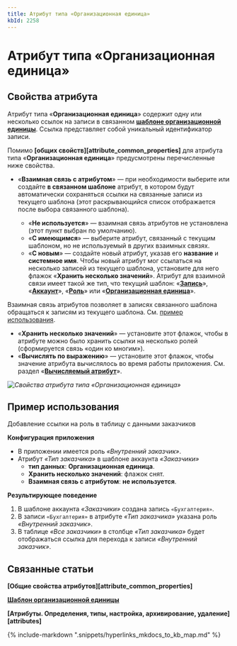 ```yaml
---
title: Атрибут типа «Организационная единица»
kbId: 2258
---
```


# Атрибут типа «Организационная единица»

## Свойства атрибута

Атрибут типа «**Организационная единица**» содержит одну или несколько ссылок на записи в связанном **[шаблоне организационной единицы](https://kb.comindware.ru/article.php?id=2226)**. Ссылка представляет собой уникальный идентификатор записи.

Помимо **[общих свойств][attribute_common_properties]** для атрибута типа «**Организационная единица**» предусмотрены перечисленные ниже свойства.

- «**Взаимная связь с атрибутом**» — при необходимости выберите или создайте **в связанном шаблоне** атрибут, в котором будут автоматически сохраняться ссылки на связанные записи из текущего шаблона (этот раскрывающийся список отображается после выбора связанного шаблона).

    - «**Не используется**» — взаимная связь атрибутов не установлена (этот пункт выбран по умолчанию).
    - «**С имеющимся**» — выберите атрибут, связанный с текущим шаблоном, но не используемый в других взаимных связях.
    - «**С новым**» — создайте новый атрибут, указав его **название** и **системное имя**. Чтобы новый атрибут мог ссылаться на несколько записей из текущего шаблона, установите для него флажок «**Хранить несколько значений**».
Атрибут для взаимной связи имеет такой же тип, что текущий шаблон: «**[Запись](https://kb.comindware.ru/article.php?id=2243)**», «**[Аккаунт](https://kb.comindware.ru/article.php?id=2249)**», «**[Роль](https://kb.comindware.ru/article.php?id=2240)**» или «**[Организационная единица](https://kb.comindware.ru/article.php?id=2258)**».

Взаимная связь атрибутов позволяет в записях связанного шаблона обращаться к записям из текущего шаблона. См. [пример использования](https://kb.comindware.ru/article.php?id=2258#mcetoc_1gk2ushkn2).
- «**Хранить несколько значений**» — установите этот флажок, чтобы в атрибуте можно было хранить ссылки на несколько ролей (сформируется связь «один ко многим»).
- «**Вычислять по выражению**» — установите этот флажок, чтобы значение атрибута вычислялось во время работы приложения. См. раздел «**[Вычисляемый атрибут](https://kb.comindware.ru/article.php?id=2254)**».

_![Свойства атрибута типа «Организационная единица»](https://kb.comindware.ru/assets/attribute_organizational_unit_properties.png)_

## Пример использования

Добавление ссылки на роль в таблицу с данными заказчиков

**Конфигурация приложения**

- В приложении имеется роль *«Внутренний заказчик»*.
- Атрибут *«Тип заказчика»* в шаблоне аккаунта *«Заказчики»*
    - **тип данных**: **Организационная единица**.
    - **Хранить несколько значений**: флажок снят.
    - **Взаимная связь с атрибутом**: **не используется**.

**Результирующее поведение**

1. В шаблоне аккаунта *«Заказчики»* создана запись `«Бухгалтерия»`.
2. В записи `«Бухгалтерия»` в атрибуте *«Тип заказчика»* указана роль *«Внутренний заказчик»*.
3. В таблице *«Все заказчики»* в столбце *«Тип заказчика»* будет отображаться ссылка для перехода к записи *«Внутренний заказчик»*.

## Связанные статьи

**[Общие свойства атрибутов][attribute_common_properties]**

**[Шаблон организационной единицы](https://kb.comindware.ru/article.php?id=2226)**

**[Атрибуты. Определения, типы, настройка, архивирование, удаление][attributes]**



{% include-markdown ".snippets/hyperlinks_mkdocs_to_kb_map.md" %}
